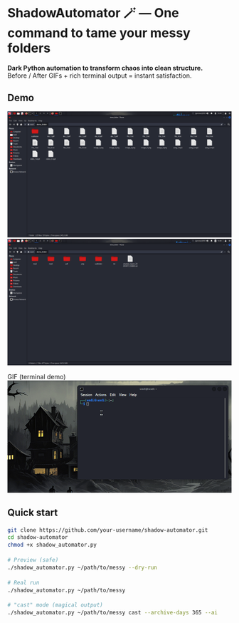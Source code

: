 # ShadowAutomator 🪄 — One command to tame your messy folders

**Dark Python automation to transform chaos into clean structure.**  
Before / After GIFs + rich terminal output = instant satisfaction.

## Demo
![Before demo](demo_evidence/screenshots/before.png)  
![After demo](demo_evidence/screenshots/after.png)  

GIF (terminal demo)  
![GIF demo](demo_evidence/gifs/shadow-demo.gif)

## Quick start
```bash
git clone https://github.com/your-username/shadow-automator.git
cd shadow-automator
chmod +x shadow_automator.py

# Preview (safe)
./shadow_automator.py ~/path/to/messy --dry-run

# Real run
./shadow_automator.py ~/path/to/messy

# "cast" mode (magical output)
./shadow_automator.py ~/path/to/messy cast --archive-days 365 --ai

